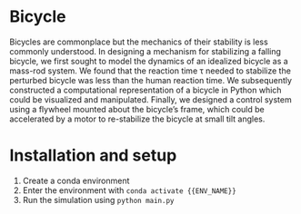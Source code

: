 # Bicycle

Bicycles are commonplace but the mechanics of their stability is less commonly understood. In designing a mechanism for stabilizing a falling bicycle, we first sought to model the dynamics of an idealized bicycle as a mass-rod system. We found that the reaction time τ needed to stabilize the perturbed bicycle was less than the human reaction time. We subsequently constructed a computational representation of a bicycle in Python which could be visualized and manipulated. Finally, we designed a control system using a flywheel mounted about the bicycle’s frame, which could be accelerated by a motor to re-stabilize the bicycle at small tilt angles.

# Installation and setup
1. Create a conda environment
2. Enter the environment with `conda activate {{ENV_NAME}}`
3. Run the simulation using `python main.py`
